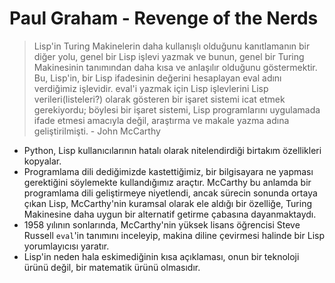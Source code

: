 # Paul Graham - Revenge of the Nerds

> Lisp'in Turing Makinelerin daha kullanışlı olduğunu kanıtlamanın bir diğer
> yolu, genel bir Lisp işlevi yazmak ve bunun, genel bir Turing Makinesinin
> tanımından daha kısa ve anlaşılır olduğunu göstermektir. Bu, Lisp'in, bir Lisp
> ifadesinin değerini hesaplayan eval adını verdiğimiz işlevidir. eval'i yazmak
> için Lisp işlevlerini Lisp verileri(listeleri?) olarak gösteren bir işaret
> sistemi icat etmek gerekiyordu; böylesi bir işaret sistemi, Lisp programlarını
> uygulamada ifade etmesi amacıyla değil, araştırma ve makale yazma adına
> geliştirilmişti. - John McCarthy

* Python, Lisp kullanıcılarının hatalı olarak nitelendirdiği birtakım
özellikleri kopyalar.
* Programlama dili dediğimizde kastettiğimiz, bir bilgisayara ne yapması
gerektiğini söylemekte kullandığımız araçtır. McCarthy bu anlamda bir
programlama dili geliştirmeye niyetlendi, ancak sürecin sonunda ortaya çıkan
Lisp, McCarthy'nin kuramsal olarak ele aldığı bir özelliğe, Turing Makinesine
daha uygun bir alternatif getirme çabasına dayanmaktaydı.
* 1958 yılının sonlarında, McCarthy'nin yüksek lisans öğrencisi Steve Russell
`eval`'in tanımını inceleyip, makina diline çevirmesi halinde bir Lisp
yorumlayıcısı yaratır.
* Lisp'in neden hala eskimediğinin kısa açıklaması, onun bir teknoloji ürünü
değil, bir matematik ürünü olmasıdır.

